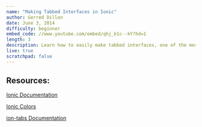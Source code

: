```yaml
---
name: "Making Tabbed Interfaces in Ionic"
author: Gerred Dillon
date: June 3, 2014
difficulty: beginner
embed_code: //www.youtube.com/embed/qhj_b1c--kY?hd=1
length: 3
description: Learn how to easily make tabbed interfaces, one of the most common UI patterns for mobile, in Ionic.
live: true
scratchpad: false
---
```


## Resources:

[Ionic Documentation](http://ionicframework.com/docs/)

[Ionic Colors](http://ionicframework.com/docs/components/#colors)

[ion-tabs Documentation](http://ionicframework.com/docs/api/directive/ionTabs/)
